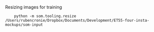 Resizing images for training


        python -m som.tooling.resize /Users/rubencronie/Dropbox/Documents/Development/ET55-four-insta-mockups/som-input
